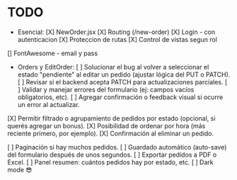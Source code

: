 # TODO

-  Esencial:
[X] NewOrder.jsx
[X] Routing (/new-order)
[X] Login - con autenticacion
[X] Proteccion de rutas
[X] Control de vistas segun rol

[] FontAwesome - email y pass

-  Orders y EditOrder:
[ ] Solucionar el bug al volver a seleccionar el estado "pendiente" al editar un pedido (ajustar lógica del PUT o PATCH).
[ ] Revisar si el backend acepta PATCH para actualizaciones parciales.
[ ] Validar y manejar errores del formulario (ej: campos vacíos obligatorios, etc).
[ ] Agregar confirmación o feedback visual si ocurre un error al actualizar.

[X] Permitir filtrado o agrupamiento de pedidos por estado (opcional, si querés agregar un bonus).
[X] Posibilidad de ordenar por hora (más reciente primero, por ejemplo).
[X] Confirmación al eliminar un pedido.

[ ] Paginación si hay muchos pedidos.
[ ] Guardado automático (auto-save) del formulario después de unos segundos.
[ ] Exportar pedidos a PDF o Excel.
[ ] Panel resumen: cuántos pedidos hay por estado, etc.
[ ] Dark mode 😎
